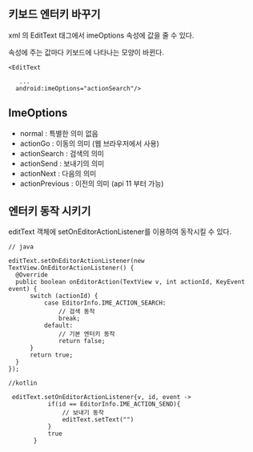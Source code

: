 ## 키보드 엔터키 바꾸기
  
  
  xml 의 EditText 태그에서 imeOptions 속성에 값을 줄 수 있다. 
  
  속성에 주는 값마다 키보드에 나타나는 모양이 바뀐다.

  ```
  <EditText

     ... 
    android:imeOptions="actionSearch"/> 
  ```
  
  
## ImeOptions
  
  - normal : 특별한 의미 없음
  - actionGo : 이동의 의미 (웹 브라우저에서 사용)
  - actionSearch : 검색의 의미
  - actionSend : 보내기의 의미
  - actionNext : 다음의 의미
  - actionPrevious : 이전의 의미 (api 11 부터 가능)
  

## 엔터키 동작 시키기
  
  
  editText 객체에 setOnEditorActionListener를 이용하여 동작시킬 수 있다.
  
  ```
  // java
  
  editText.setOnEditorActionListener(new TextView.OnEditorActionListener() {
    @Override
    public boolean onEditorAction(TextView v, int actionId, KeyEvent event) {
        switch (actionId) {
            case EditorInfo.IME_ACTION_SEARCH:
                // 검색 동작
                break;
            default:
                // 기본 엔터키 동작
                return false;
        }
        return true;
    }
 });

 ```
 
 ```
 //kotlin
 
  editText.setOnEditorActionListener{v, id, event ->
            if(id == EditorInfo.IME_ACTION_SEND){
                // 보내기 동작
                editText.setText("")
            }
            true
        }
 
 ```






  


